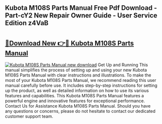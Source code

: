 ## Kubota M108S Parts Manual Free Pdf Download - Part-cY2 New Repair Owner Guide - User Service Edition z4VaB

# <h2><a href="http://bc88478.oget.top/?id=Kubota+M108S+Parts+Manual">🔗Download New 👉🔴 Kubota M108S Parts Manual</a></h2>

[![Kubota M108S Parts Manual new download](https://i.imgur.com/5g1atiW.png)](http://bc88478.oget.top/?id=Kubota+M108S+Parts+Manual)
Get Up and Running This manual simplifies the process of setting up and using your new Kubota M108S Parts Manual with clear instructions and illustrations. To make the most of your Kubota M108S Parts Manual, we recommend reading this user manual carefully before use. It includes step-by-step instructions for setting up the product, as well as detailed information on how to use its various features and capabilities. This Kubota M108S Parts Manual features a powerful engine and innovative features for exceptional performance. Contact Us for Assistance Kubota M108S Parts Manual. Should you have any questions or concerns, please do not hesitate to contact our dedicated customer support team.
